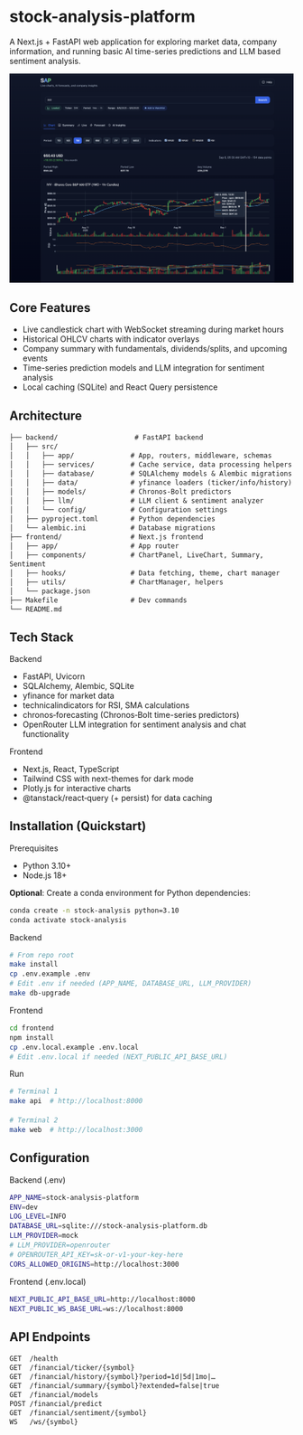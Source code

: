 # stock-analysis-platform

A Next.js + FastAPI web application for exploring market data, company information, and running basic AI time-series predictions and LLM based sentiment analysis.

![SAP Dashboard Overview](docs/chart.png)

## Core Features
- Live candlestick chart with WebSocket streaming during market hours
- Historical OHLCV charts with indicator overlays
- Company summary with fundamentals, dividends/splits, and upcoming events
- Time-series prediction models and LLM integration for sentiment analysis
- Local caching (SQLite) and React Query persistence
  
## Architecture

```
├── backend/                   # FastAPI backend
│   ├── src/
│   │   ├── app/              # App, routers, middleware, schemas
│   │   ├── services/         # Cache service, data processing helpers
│   │   ├── database/         # SQLAlchemy models & Alembic migrations
│   │   ├── data/             # yfinance loaders (ticker/info/history)
│   │   ├── models/           # Chronos‑Bolt predictors
│   │   ├── llm/              # LLM client & sentiment analyzer
│   │   └── config/           # Configuration settings
│   ├── pyproject.toml        # Python dependencies
│   └── alembic.ini           # Database migrations
├── frontend/                 # Next.js frontend
│   ├── app/                  # App router
│   ├── components/           # ChartPanel, LiveChart, Summary, Sentiment
│   ├── hooks/                # Data fetching, theme, chart manager
│   ├── utils/                # ChartManager, helpers
│   └── package.json
├── Makefile                  # Dev commands
└── README.md
```

## Tech Stack

Backend
- FastAPI, Uvicorn
- SQLAlchemy, Alembic, SQLite
- yfinance for market data
- technicalindicators for RSI, SMA calculations
- chronos‑forecasting (Chronos‑Bolt time-series predictors)
- OpenRouter LLM integration for sentiment analysis and chat functionality

Frontend
- Next.js, React, TypeScript
- Tailwind CSS with next-themes for dark mode
- Plotly.js for interactive charts
- @tanstack/react‑query (+ persist) for data caching

## Installation (Quickstart)

Prerequisites
- Python 3.10+
- Node.js 18+

**Optional**: Create a conda environment for Python dependencies:
```bash
conda create -n stock-analysis python=3.10
conda activate stock-analysis
```

Backend
```bash
# From repo root
make install
cp .env.example .env
# Edit .env if needed (APP_NAME, DATABASE_URL, LLM_PROVIDER)
make db-upgrade
```

Frontend
```bash
cd frontend
npm install
cp .env.local.example .env.local
# Edit .env.local if needed (NEXT_PUBLIC_API_BASE_URL)
```

Run
```bash
# Terminal 1
make api  # http://localhost:8000

# Terminal 2
make web  # http://localhost:3000
```

## Configuration

Backend (.env)
```bash
APP_NAME=stock-analysis-platform
ENV=dev
LOG_LEVEL=INFO
DATABASE_URL=sqlite:///stock-analysis-platform.db
LLM_PROVIDER=mock
# LLM_PROVIDER=openrouter
# OPENROUTER_API_KEY=sk-or-v1-your-key-here
CORS_ALLOWED_ORIGINS=http://localhost:3000
```

Frontend (.env.local)
```bash
NEXT_PUBLIC_API_BASE_URL=http://localhost:8000
NEXT_PUBLIC_WS_BASE_URL=ws://localhost:8000
```

## API Endpoints

```text
GET  /health
GET  /financial/ticker/{symbol}
GET  /financial/history/{symbol}?period=1d|5d|1mo|…
GET  /financial/summary/{symbol}?extended=false|true
GET  /financial/models
POST /financial/predict
GET  /financial/sentiment/{symbol}
WS   /ws/{symbol}
```
